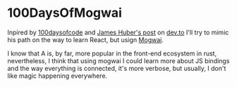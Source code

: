 # 100DaysOfMogwai
Inpired by [100daysofcode](https://www.100daysofcode.com/) and [James Huber's post](https://dev.to/jwhubert91) on [dev.to](https://dev.to/jwhubert91/100-days-of-react-1h5d) I'll try to mimic his path on the way to learn React, but usign [Mogwai](https://crates.io/crates/mogwai).

I know that A is, by far, more popular in the front-end ecosystem in rust, nevertheless, I think that using mogwai I could learn more about JS bindings and the way everything is connected, it's more verbose, but usually, I don't like magic happening everywhere.
